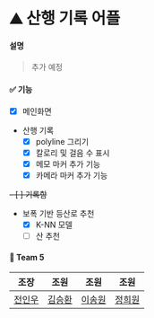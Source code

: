 # ⛰ 산행 기록 어플

#### 설명
> 추가 예정

#### ✅ 기능
- [x] 메인화면
- 산행 기록
  - [x] polyline 그리기
  - [x] 칼로리 및 걸음 수 표시
  - [x] 메모 마커 추가 기능
  - [x] 카메라 마커 추가 기능

~~- [ ] 기록함~~
- 보폭 기반 등산로 추천
  - [x] K-NN 모델
  - [ ] 산 추천

#### 📌 Team 5
|조장|조원|조원|조원|
|:---:|:---:|:---:|:---:|
|[전인우](https://github.com/Indwoo)|[김승환](https://github.com/lixxce5017)|[이송원](https://github.com/songwon0327)|[정희원](https://github.com/heewoneha)|
